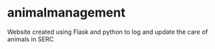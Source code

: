 # animalmanagement
Website created using Flask and python to log and update the care of animals in SERC
